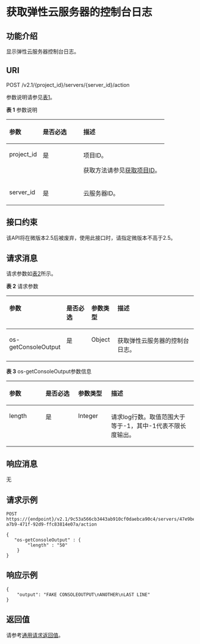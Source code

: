 # 获取弹性云服务器的控制台日志<a name="ZH-CN_TOPIC_0065817689"></a>

## 功能介绍<a name="zh-cn_topic_0062473752_section6511166111343"></a>

显示弹性云服务器控制台日志。

## URI<a name="zh-cn_topic_0062473752_section34513797111412"></a>

POST /v2.1/\{project\_id\}/servers/\{server\_id\}/action

参数说明请参见[表1](#table10917102617186)。

**表 1**  参数说明

<a name="table10917102617186"></a>
<table><thead align="left"><tr id="row129171126141812"><th class="cellrowborder" valign="top" width="21.242124212421242%" id="mcps1.2.4.1.1"><p id="p536114307183"><a name="p536114307183"></a><a name="p536114307183"></a>参数</p>
</th>
<th class="cellrowborder" valign="top" width="25.642564256425644%" id="mcps1.2.4.1.2"><p id="p193617305182"><a name="p193617305182"></a><a name="p193617305182"></a>是否必选</p>
</th>
<th class="cellrowborder" valign="top" width="53.11531153115312%" id="mcps1.2.4.1.3"><p id="p2036111304184"><a name="p2036111304184"></a><a name="p2036111304184"></a>描述</p>
</th>
</tr>
</thead>
<tbody><tr id="row11917826141815"><td class="cellrowborder" valign="top" width="21.242124212421242%" headers="mcps1.2.4.1.1 "><p id="p136117303181"><a name="p136117303181"></a><a name="p136117303181"></a>project_id</p>
</td>
<td class="cellrowborder" valign="top" width="25.642564256425644%" headers="mcps1.2.4.1.2 "><p id="p133619306184"><a name="p133619306184"></a><a name="p133619306184"></a>是</p>
</td>
<td class="cellrowborder" valign="top" width="53.11531153115312%" headers="mcps1.2.4.1.3 "><p id="p1836113091820"><a name="p1836113091820"></a><a name="p1836113091820"></a>项目ID。</p>
<p id="p16361230121812"><a name="p16361230121812"></a><a name="p16361230121812"></a>获取方法请参见<a href="获取项目ID.md">获取项目ID</a>。</p>
</td>
</tr>
<tr id="row11917102681816"><td class="cellrowborder" valign="top" width="21.242124212421242%" headers="mcps1.2.4.1.1 "><p id="p113611730121819"><a name="p113611730121819"></a><a name="p113611730121819"></a>server_id</p>
</td>
<td class="cellrowborder" valign="top" width="25.642564256425644%" headers="mcps1.2.4.1.2 "><p id="p19361830151818"><a name="p19361830151818"></a><a name="p19361830151818"></a>是</p>
</td>
<td class="cellrowborder" valign="top" width="53.11531153115312%" headers="mcps1.2.4.1.3 "><p id="p836103071817"><a name="p836103071817"></a><a name="p836103071817"></a><span id="text12361730161813"><a name="text12361730161813"></a><a name="text12361730161813"></a>云服务器</span>ID。</p>
</td>
</tr>
</tbody>
</table>

## 接口约束<a name="zh-cn_topic_0062473752_section5849161002917"></a>

该API将在微版本2.5后被废弃，使用此接口时，请指定微版本不高于2.5。

## 请求消息<a name="zh-cn_topic_0062473752_section65631367111524"></a>

请求参数如[表2](#table168291156125012)所示。

**表 2**  请求参数

<a name="table168291156125012"></a>
<table><thead align="left"><tr id="row14830135614501"><th class="cellrowborder" valign="top" width="25%" id="mcps1.2.5.1.1"><p id="p16671008510"><a name="p16671008510"></a><a name="p16671008510"></a>参数</p>
</th>
<th class="cellrowborder" valign="top" width="14.249999999999998%" id="mcps1.2.5.1.2"><p id="p56710185116"><a name="p56710185116"></a><a name="p56710185116"></a>是否必选</p>
</th>
<th class="cellrowborder" valign="top" width="14.030000000000001%" id="mcps1.2.5.1.3"><p id="p14671709519"><a name="p14671709519"></a><a name="p14671709519"></a>参数类型</p>
</th>
<th class="cellrowborder" valign="top" width="46.72%" id="mcps1.2.5.1.4"><p id="p16675075112"><a name="p16675075112"></a><a name="p16675075112"></a>描述</p>
</th>
</tr>
</thead>
<tbody><tr id="row14830256125013"><td class="cellrowborder" valign="top" width="25%" headers="mcps1.2.5.1.1 "><p id="p1867806512"><a name="p1867806512"></a><a name="p1867806512"></a>os-getConsoleOutput</p>
</td>
<td class="cellrowborder" valign="top" width="14.249999999999998%" headers="mcps1.2.5.1.2 "><p id="p8676075115"><a name="p8676075115"></a><a name="p8676075115"></a>是</p>
</td>
<td class="cellrowborder" valign="top" width="14.030000000000001%" headers="mcps1.2.5.1.3 "><p id="p6677010516"><a name="p6677010516"></a><a name="p6677010516"></a>Object</p>
</td>
<td class="cellrowborder" valign="top" width="46.72%" headers="mcps1.2.5.1.4 "><p id="p126716095114"><a name="p126716095114"></a><a name="p126716095114"></a>获取<span id="text19676011516"><a name="text19676011516"></a><a name="text19676011516"></a>弹性云服务器</span>的控制台日志。</p>
</td>
</tr>
</tbody>
</table>

**表 3**  os-getConsoleOutput参数信息

<a name="zh-cn_topic_0062473752_table1919246111545"></a>
<table><thead align="left"><tr id="zh-cn_topic_0062473752_row13301030111545"><th class="cellrowborder" valign="top" width="19.371937193719376%" id="mcps1.2.5.1.1"><p id="zh-cn_topic_0062473752_p4762453511162"><a name="zh-cn_topic_0062473752_p4762453511162"></a><a name="zh-cn_topic_0062473752_p4762453511162"></a>参数</p>
</th>
<th class="cellrowborder" valign="top" width="17.391739173917394%" id="mcps1.2.5.1.2"><p id="p21255118343"><a name="p21255118343"></a><a name="p21255118343"></a>是否必选</p>
</th>
<th class="cellrowborder" valign="top" width="17.55175517551755%" id="mcps1.2.5.1.3"><p id="zh-cn_topic_0062473752_p3238214511162"><a name="zh-cn_topic_0062473752_p3238214511162"></a><a name="zh-cn_topic_0062473752_p3238214511162"></a>参数类型</p>
</th>
<th class="cellrowborder" valign="top" width="45.68456845684568%" id="mcps1.2.5.1.4"><p id="zh-cn_topic_0062473752_p5970125811162"><a name="zh-cn_topic_0062473752_p5970125811162"></a><a name="zh-cn_topic_0062473752_p5970125811162"></a>描述</p>
</th>
</tr>
</thead>
<tbody><tr id="zh-cn_topic_0062473752_row28117068111545"><td class="cellrowborder" valign="top" width="19.371937193719376%" headers="mcps1.2.5.1.1 "><p id="zh-cn_topic_0062473752_p5262467711162"><a name="zh-cn_topic_0062473752_p5262467711162"></a><a name="zh-cn_topic_0062473752_p5262467711162"></a>length</p>
</td>
<td class="cellrowborder" valign="top" width="17.391739173917394%" headers="mcps1.2.5.1.2 "><p id="p9126131110342"><a name="p9126131110342"></a><a name="p9126131110342"></a>是</p>
</td>
<td class="cellrowborder" valign="top" width="17.55175517551755%" headers="mcps1.2.5.1.3 "><p id="zh-cn_topic_0062473752_p3474040511162"><a name="zh-cn_topic_0062473752_p3474040511162"></a><a name="zh-cn_topic_0062473752_p3474040511162"></a>Integer</p>
</td>
<td class="cellrowborder" valign="top" width="45.68456845684568%" headers="mcps1.2.5.1.4 "><p id="zh-cn_topic_0062473752_p3009609811162"><a name="zh-cn_topic_0062473752_p3009609811162"></a><a name="zh-cn_topic_0062473752_p3009609811162"></a>请求log行数。取值范围大于等于-1，其中-1代表不限长度输出。</p>
</td>
</tr>
</tbody>
</table>

## 响应消息<a name="zh-cn_topic_0062473752_section52662293111617"></a>

无

## 请求示例<a name="zh-cn_topic_0062473752_section1818910413020"></a>

```
POST https://{endpoint}/v2.1/9c53a566cb3443ab910cf0daebca90c4/servers/47e9be4e-a7b9-471f-92d9-ffc83814e07a/action
```

```
{
   "os-getConsoleOutput" : {
        "length" : "50"
    }
}
```

## 响应示例<a name="section674081414549"></a>

```
{
    "output": "FAKE CONSOLEOUTPUT\nANOTHER\nLAST LINE"
}
```

## 返回值<a name="zh-cn_topic_0062473752_section29686359111912"></a>

请参考[通用请求返回值](通用请求返回值.md)。

